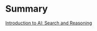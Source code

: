 # Summary

[Introduction to AI: Search and Reasoning](./index.md)

<!-- - [Week 1 - Data, Numpy, Matrices, Error/Loss functions and Regression](./week1_2/index.md)
<!-- - [Week 2 - Non-Linear Regression, OLS, and Log Loss](./week3_4/index.md)
<!-- - [Week 3 - Classification: SVMs, Naive Bayes, KNN and Decision Trees](./week5_6/index.md)
<!-- - [Week 4 - Classification & Intro to Unsupervised Learning: Clustering & Dimensional Reduction](./week7_8/index.md)
<!-- - [Week 5 - Neural Networks: ANNs, DNNs, and CNNs](./week9_10/index.md)
- [Jupyter Notebook Export Tutorial](./export.md)
<!-- - [Week 6 – Scripting, CI, and Autograding](./week6/index.md) -->
<!-- - [Week 7 – Doing it All from the Command Line](./week7/index.md) -->
<!-- - [Week 8 - Debuggers and Controlling Processes](./week8/index.md) -->
<!-- - [Week 9 - Code Review/It Works on My Machine](./week9/index.md) -->
<!-- - [Week 10 - Wrapping Up](./week10/index.md) -->
